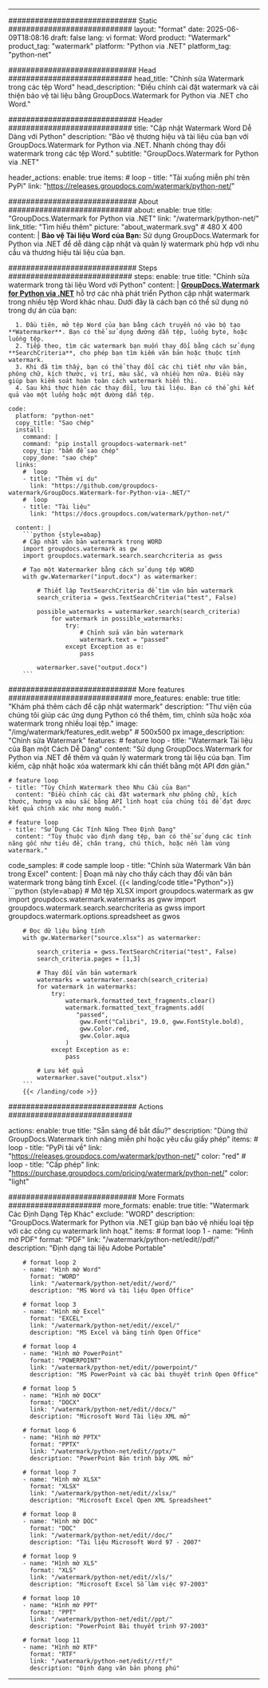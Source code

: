 
---
############################# Static ############################
layout: "format"
date:  2025-06-09T18:08:16
draft: false
lang: vi
format: Word
product: "Watermark"
product_tag: "watermark"
platform: "Python via .NET"
platform_tag: "python-net"

############################# Head ############################
head_title: "Chỉnh sửa Watermark trong các tệp Word"
head_description: "Điều chỉnh cài đặt watermark và cải thiện bảo vệ tài liệu bằng GroupDocs.Watermark for Python via .NET cho Word."

############################# Header ############################
title: "Cập nhật Watermark Word Dễ Dàng với Python" 
description: "Bảo vệ thương hiệu và tài liệu của bạn với GroupDocs.Watermark for Python via .NET. Nhanh chóng thay đổi watermark trong các tệp Word."
subtitle: "GroupDocs.Watermark for Python via .NET" 

header_actions:
  enable: true
  items:
    #  loop
    - title: "Tải xuống miễn phí trên PyPi"
      link: "https://releases.groupdocs.com/watermark/python-net/"
      
############################# About ############################
about:
    enable: true
    title: "GroupDocs.Watermark for Python via .NET"
    link: "/watermark/python-net/"
    link_title: "Tìm hiểu thêm"
    picture: "about_watermark.svg" # 480 X 400
    content: |
       **Bảo vệ Tài liệu Word của Bạn:** Sử dụng GroupDocs.Watermark for Python via .NET để dễ dàng cập nhật và quản lý watermark phù hợp với nhu cầu và thương hiệu tài liệu của bạn.

############################# Steps ############################
steps:
    enable: true
    title: "Chỉnh sửa watermark trong tài liệu Word với Python"
    content: |
      **[GroupDocs.Watermark for Python via .NET](https://products.groupdocs.com/watermark/python-net/)** hỗ trợ các nhà phát triển Python cập nhật watermark trong nhiều tệp Word khác nhau. Dưới đây là cách bạn có thể sử dụng nó trong dự án của bạn:
      
      1. Đầu tiên, mở tệp Word của bạn bằng cách truyền nó vào bộ tạo **Watermarker**. Bạn có thể sử dụng đường dẫn tệp, luồng byte, hoặc luồng tệp.
      2. Tiếp theo, tìm các watermark bạn muốn thay đổi bằng cách sử dụng **SearchCriteria**, cho phép bạn tìm kiếm văn bản hoặc thuộc tính watermark.
      3. Khi đã tìm thấy, bạn có thể thay đổi các chi tiết như văn bản, phông chữ, kích thước, vị trí, màu sắc, và nhiều hơn nữa. Điều này giúp bạn kiểm soát hoàn toàn cách watermark hiển thị.
      4. Sau khi thực hiện các thay đổi, lưu tài liệu. Bạn có thể ghi kết quả vào một luồng hoặc một đường dẫn tệp.
   
    code:
      platform: "python-net"
      copy_title: "Sao chép"
      install:
        command: |
        command: "pip install groupdocs-watermark-net"
        copy_tip: "bấm để sao chép"
        copy_done: "sao chép"
      links:
        #  loop
        - title: "Thêm ví dụ"
          link: "https://github.com/groupdocs-watermark/GroupDocs.Watermark-for-Python-via-.NET/"
        #  loop
        - title: "Tài liệu"
          link: "https://docs.groupdocs.com/watermark/python-net/"
          
      content: |
        ```python {style=abap}
        # Cập nhật văn bản watermark trong WORD
        import groupdocs.watermark as gw
        import groupdocs.watermark.search.searchcriteria as gwss

        # Tạo một Watermarker bằng cách sử dụng tệp WORD
        with gw.Watermarker("input.docx") as watermarker:

            # Thiết lập TextSearchCriteria để tìm văn bản watermark
            search_criteria = gwss.TextSearchCriteria("test", False)

            possible_watermarks = watermarker.search(search_criteria)
                for watermark in possible_watermarks:
                    try:
                        # Chỉnh sửa văn bản watermark
                        watermark.text = "passed"
                    except Exception as e:
                        pass
            
            watermarker.save("output.docx")
        ```            

############################# More features ############################
more_features:
  enable: true
  title: "Khám phá thêm cách để cập nhật watermark"
  description: "Thư viện của chúng tôi giúp các ứng dụng Python có thể thêm, tìm, chỉnh sửa hoặc xóa watermark trong nhiều loại tệp."
  image: "/img/watermark/features_edit.webp" # 500x500 px
  image_description: "Chỉnh sửa Watermark"
  features:
    # feature loop
    - title: "Watermark Tài liệu của Bạn một Cách Dễ Dàng"
      content: "Sử dụng GroupDocs.Watermark for Python via .NET để thêm và quản lý watermark trong tài liệu của bạn. Tìm kiếm, cập nhật hoặc xóa watermark khi cần thiết bằng một API đơn giản."

    # feature loop
    - title: "Tùy Chỉnh Watermark theo Nhu Cầu của Bạn"
      content: "Điều chỉnh các cài đặt watermark như phông chữ, kích thước, hướng và màu sắc bằng API linh hoạt của chúng tôi để đạt được kết quả chính xác như mong muốn."

    # feature loop
    - title: "Sử Dụng Các Tính Năng Theo Định Dạng"
      content: "Tùy thuộc vào định dạng tệp, bạn có thể sử dụng các tính năng gốc như tiêu đề, chân trang, chú thích, hoặc nền làm vùng watermark."
      
  code_samples:
    # code sample loop
    - title: "Chỉnh sửa Watermark Văn bản trong Excel"
      content: |
        Đoạn mã này cho thấy cách thay đổi văn bản watermark trong bảng tính Excel.
        {{< landing/code title="Python">}}
        ```python {style=abap}
        # Mở tệp XLSX
        import groupdocs.watermark as gw
        import groupdocs.watermark.watermarks as gww
        import groupdocs.watermark.search.searchcriteria as gwss
        import groupdocs.watermark.options.spreadsheet as gwos

        # Đọc dữ liệu bảng tính
        with gw.Watermarker("source.xlsx") as watermarker:

            search_criteria = gwss.TextSearchCriteria("test", False)
            search_criteria.pages = [1,3]

            # Thay đổi văn bản watermark
            watermarks = watermarker.search(search_criteria)
            for watermark in watermarks:
                try:
                    watermark.formatted_text_fragments.clear()
                    watermark.formatted_text_fragments.add(
                       "passed", 
                        gww.Font("Calibri", 19.0, gww.FontStyle.bold), 
                        gww.Color.red, 
                        gww.Color.aqua
                    )
                except Exception as e:
                    pass
        
            # Lưu kết quả
            watermarker.save("output.xlsx")
        ```
        {{< /landing/code >}}


############################# Actions ############################

actions:
  enable: true
  title: "Sẵn sàng để bắt đầu?"
  description: "Dùng thử GroupDocs.Watermark tính năng miễn phí hoặc yêu cầu giấy phép"
  items:
    #  loop
    - title: "PyPi tải về"
      link: "https://releases.groupdocs.com/watermark/python-net/"
      color: "red"
        #  loop
    - title: "Cấp phép"
      link: "https://purchase.groupdocs.com/pricing/watermark/python-net/"
      color: "light"


############################# More Formats #####################
more_formats:
    enable: true
    title: "Watermark Các Định Dạng Tệp Khác"
    exclude: "WORD"
    description: "GroupDocs.Watermark for Python via .NET giúp bạn bảo vệ nhiều loại tệp với các công cụ watermark linh hoạt."
    items: 
        # format loop 1
        - name: "Hình mờ PDF"
          format: "PDF"
          link: "/watermark/python-net/edit//pdf/"
          description: "Định dạng tài liệu Adobe Portable"

        # format loop 2
        - name: "Hình mờ Word"
          format: "WORD"
          link: "/watermark/python-net/edit//word/"
          description: "MS Word và tài liệu Open Office"
          
        # format loop 3
        - name: "Hình mờ Excel"
          format: "EXCEL"
          link: "/watermark/python-net/edit//excel/"
          description: "MS Excel và bảng tính Open Office"

        # format loop 4
        - name: "Hình mờ PowerPoint"
          format: "POWERPOINT"
          link: "/watermark/python-net/edit//powerpoint/"
          description: "MS PowerPoint và các bài thuyết trình Open Office"

        # format loop 5
        - name: "Hình mờ DOCX"
          format: "DOCX"
          link: "/watermark/python-net/edit//docx/"
          description: "Microsoft Word Tài liệu XML mở"
          
        # format loop 6
        - name: "Hình mờ PPTX"
          format: "PPTX"
          link: "/watermark/python-net/edit//pptx/"
          description: "PowerPoint Bản trình bày XML mở"
          
        # format loop 7
        - name: "Hình mờ XLSX"
          format: "XLSX"
          link: "/watermark/python-net/edit//xlsx/"
          description: "Microsoft Excel Open XML Spreadsheet"

        # format loop 8
        - name: "Hình mờ DOC"
          format: "DOC"
          link: "/watermark/python-net/edit//doc/"
          description: "Tài liệu Microsoft Word 97 - 2007"

        # format loop 9
        - name: "Hình mờ XLS"
          format: "XLS"
          link: "/watermark/python-net/edit//xls/"
          description: "Microsoft Excel Sổ làm việc 97-2003"

        # format loop 10
        - name: "Hình mờ PPT"
          format: "PPT"
          link: "/watermark/python-net/edit//ppt/"
          description: "PowerPoint Bài thuyết trình 97-2003"

        # format loop 11
        - name: "Hình mờ RTF"
          format: "RTF"
          link: "/watermark/python-net/edit//rtf/"
          description: "Định dạng văn bản phong phú"

---